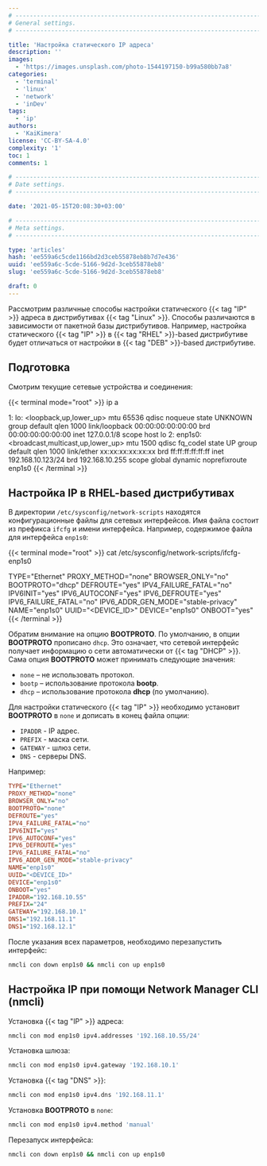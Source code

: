```yaml
---
# -------------------------------------------------------------------------------------------------------------------- #
# General settings.
# -------------------------------------------------------------------------------------------------------------------- #

title: 'Настройка статического IP адреса'
description: ''
images:
  - 'https://images.unsplash.com/photo-1544197150-b99a580bb7a8'
categories:
  - 'terminal'
  - 'linux'
  - 'network'
  - 'inDev'
tags:
  - 'ip'
authors:
  - 'KaiKimera'
license: 'CC-BY-SA-4.0'
complexity: '1'
toc: 1
comments: 1

# -------------------------------------------------------------------------------------------------------------------- #
# Date settings.
# -------------------------------------------------------------------------------------------------------------------- #

date: '2021-05-15T20:08:30+03:00'

# -------------------------------------------------------------------------------------------------------------------- #
# Meta settings.
# -------------------------------------------------------------------------------------------------------------------- #

type: 'articles'
hash: 'ee559a6c5cde1166bd2d3ceb55878eb8b7d7e436'
uuid: 'ee559a6c-5cde-5166-9d2d-3ceb55878eb8'
slug: 'ee559a6c-5cde-5166-9d2d-3ceb55878eb8'

draft: 0
---
```


Рассмотрим различные способы настройки статического {{< tag "IP" >}} адреса в дистрибутивах {{< tag "Linux" >}}. Способы различаются в зависимости от пакетной базы дистрибутивов. Например, настройка статического {{< tag "IP" >}} в {{< tag "RHEL" >}}-based дистрибутиве будет отличаться от настройки в {{< tag "DEB" >}}-based дистрибутиве.

<!--more-->

## Подготовка

Смотрим текущие сетевые устройства и соединения:

{{< terminal mode="root" >}}
ip a

1: lo: <loopback,up,lower_up> mtu 65536 qdisc noqueue state UNKNOWN group default qlen 1000
  link/loopback 00:00:00:00:00:00 brd 00:00:00:00:00:00
  inet 127.0.0.1/8 scope host lo
2: enp1s0: <broadcast,multicast,up,lower_up> mtu 1500 qdisc fq_codel state UP group default qlen 1000
  link/ether xx:xx:xx:xx:xx:xx brd ff:ff:ff:ff:ff:ff
  inet 192.168.10.123/24 brd 192.168.10.255 scope global dynamic noprefixroute enp1s0
{{< /terminal >}}

## Настройка IP в RHEL-based дистрибутивах

В директории `/etc/sysconfig/network-scripts` находятся конфигурационные файлы для сетевых интерфейсов. Имя файла состоит из префикса `ifcfg` и имени интерфейса. Например, содержимое файла для интерфейса `enp1s0`:

{{< terminal mode="root" >}}
cat /etc/sysconfig/network-scripts/ifcfg-enp1s0

TYPE="Ethernet"
PROXY_METHOD="none"
BROWSER_ONLY="no"
BOOTPROTO="dhcp"
DEFROUTE="yes"
IPV4_FAILURE_FATAL="no"
IPV6INIT="yes"
IPV6_AUTOCONF="yes"
IPV6_DEFROUTE="yes"
IPV6_FAILURE_FATAL="no"
IPV6_ADDR_GEN_MODE="stable-privacy"
NAME="enp1s0"
UUID="<DEVICE_ID>"
DEVICE="enp1s0"
ONBOOT="yes"
{{< /terminal >}}

Обратим внимание на опцию **BOOTPROTO**. По умолчанию, в опции **BOOTPROTO** прописано `dhcp`. Это означает, что сетевой интерфейс получает информацию о сети автоматически от {{< tag "DHCP" >}}. Сама опция **BOOTPROTO** может принимать следующие значения:

- `none` – не использовать протокол.
- `bootp` – использование протокола **bootp**.
- `dhcp` – использование протокола **dhcp** (по умолчанию).

Для настройки статического {{< tag "IP" >}} необходимо установит **BOOTPROTO** в `none` и дописать в конец файла опции:

- `IPADDR` - IP адрес.
- `PREFIX` - маска сети.
- `GATEWAY` - шлюз сети.
- `DNS` - серверы DNS.

Например:

```ini
TYPE="Ethernet"
PROXY_METHOD="none"
BROWSER_ONLY="no"
BOOTPROTO="none"
DEFROUTE="yes"
IPV4_FAILURE_FATAL="no"
IPV6INIT="yes"
IPV6_AUTOCONF="yes"
IPV6_DEFROUTE="yes"
IPV6_FAILURE_FATAL="no"
IPV6_ADDR_GEN_MODE="stable-privacy"
NAME="enp1s0"
UUID="<DEVICE_ID>"
DEVICE="enp1s0"
ONBOOT="yes"
IPADDR="192.168.10.55"
PREFIX="24"
GATEWAY="192.168.10.1"
DNS1="192.168.11.1"
DNS1="192.168.12.1"
```

После указания всех параметров, необходимо перезапустить интерфейс:

```sh
nmcli con down enp1s0 && nmcli con up enp1s0
```

## Настройка IP при помощи Network Manager CLI (nmcli)

Установка {{< tag "IP" >}} адреса:

```sh
nmcli con mod enp1s0 ipv4.addresses '192.168.10.55/24'
```

Установка шлюза:

```sh
nmcli con mod enp1s0 ipv4.gateway '192.168.10.1'
```

Установка {{< tag "DNS" >}}:

```sh
nmcli con mod enp1s0 ipv4.dns '192.168.11.1'
```

Установка **BOOTPROTO** в `none`:

```sh
nmcli con mod enp1s0 ipv4.method 'manual'
```

Перезапуск интерфейса:

```sh
nmcli con down enp1s0 && nmcli con up enp1s0
```
